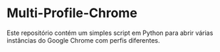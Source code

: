 # Multi-Profile-Chrome
Este repositório contém um simples script em Python para abrir várias instâncias do Google Chrome com perfis diferentes.
